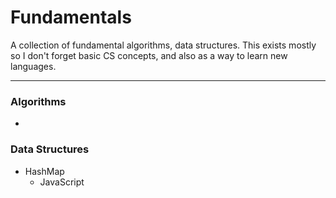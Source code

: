 # Fundamentals

A collection of fundamental algorithms, data structures. This exists
mostly so I don't forget basic CS concepts, and also as a way to learn
new languages.

- - -

### Algorithms

* 

### Data Structures

* HashMap
	* JavaScript
